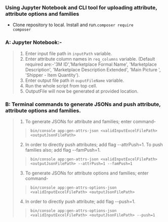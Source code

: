 
### Using Jupyter Notebook and CLI tool for uploading attribute, attribute options and families

- Clone repository to local. Install and run.<code>composer require composer</code>
  

### A: Jupyter Notebook:-

>  1. Enter input file path in ```inputPath``` variable.
>  2. Enter attribute column names in ```req_columns``` variable. (Default required are:-'3M ID','Marketplace Formal Name', 'Marketplace Description', 'Marketplace Description Extended', 'Main Picture ', 'Shipper - Item Quantity').
>  3. Enter output file path in ```ouputFileName``` variable.
>  4. Run the whole script from top cell.
>  5. OutputFile will now be generated at provided location.
  

### B: Terminal commands to generate JSONs and push attribute, attribute options and families.

>  1. To generate JSONs for attribute and families; enter command-
>
>>  ```bin/console app:gen-attrs-json <validInputExcelFilePath> <outputJsonFilePath>```
>
>  2. In order to directly push attributes; add flag --attrPush=1. To push families also; add flag --famPush=1.
>
>>  ```bin/console app:gen-attrs-json <validInputExcelFilePath> <outputJsonFilePath> --attrPush=1 --famPush=1```
>
>  3. To generate JSONs for attribute options and families; enter command-
>
>>  ```bin/console app:gen-attrs-options-json <validInputExcelFilePath> <outputJsonFilePath>```
>
>  4. In order to directly push attribute; add flag --push=1.
>
>>  ```bin/console app:gen-attrs-options-json <validInputExcelFilePath> <outputJsonFilePath> --push=1```
